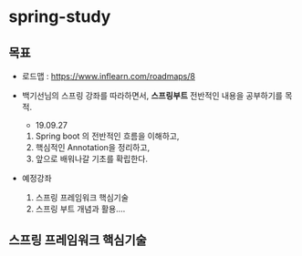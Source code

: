 # spring-study



## 목표

- 로드맵 : https://www.inflearn.com/roadmaps/8

- 백기선님의 스프링 강좌를 따라하면서, **스프링부트** 전반적인 내용을 공부하기를 목적.

  - 19.09.27

  1. Spring boot 의 전반적인 흐름을 이해하고,
  2. 핵심적인 Annotation을 정리하고,
  3. 앞으로 배워나갈 기초를 확립한다.

- 예정강좌
  1. 스프링 프레임워크 핵심기술
  2. 스프링 부트 개념과 활용....



## 스프링 프레임워크 핵심기술

